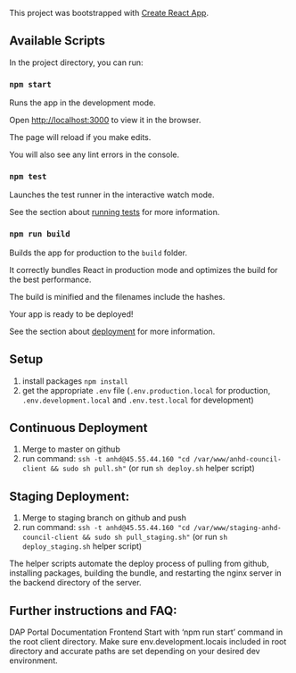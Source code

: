 This project was bootstrapped with [Create React App](https://github.com/facebook/create-react-app).

## Available Scripts

In the project directory, you can run:

### `npm start`

Runs the app in the development mode.

Open [http://localhost:3000](http://localhost:3000) to view it in the browser.

The page will reload if you make edits.

You will also see any lint errors in the console.

### `npm test`

Launches the test runner in the interactive watch mode.

See the section about [running tests](https://facebook.github.io/create-react-app/docs/running-tests) for more information.

### `npm run build`

Builds the app for production to the `build` folder.

It correctly bundles React in production mode and optimizes the build for the best performance.

The build is minified and the filenames include the hashes.

Your app is ready to be deployed!

See the section about [deployment](https://facebook.github.io/create-react-app/docs/deployment) for more information.

## Setup

1. install packages `npm install`
2. get the appropriate `.env` file (`.env.production.local` for production, `.env.development.local` and `.env.test.local` for development)

## Continuous Deployment

1. Merge to master on github
2. run command: `ssh -t anhd@45.55.44.160 "cd /var/www/anhd-council-client && sudo sh pull.sh"` (or run `sh deploy.sh` helper script)

## Staging Deployment:

1. Merge to staging branch on github and push
2. run command: `ssh -t anhd@45.55.44.160 "cd /var/www/staging-anhd-council-client && sudo sh pull_staging.sh"` (or run `sh deploy_staging.sh` helper script)

The helper scripts automate the deploy process of pulling from github, installing packages, building the bundle, and restarting the nginx server in the backend directory of the server.

## Further instructions and FAQ:

DAP Portal Documentation
Frontend
Start with ‘npm run start’ command in the root client directory. Make sure env.development.locais included in root directory and accurate paths are set depending on your desired dev environment.
